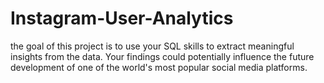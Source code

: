 # Instagram-User-Analytics
 the goal of this project is to use your SQL skills to extract meaningful insights from the data. Your findings could potentially influence the future development of one of the world's most popular social media platforms.
